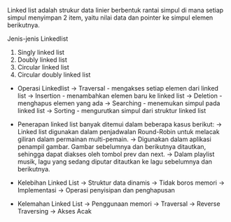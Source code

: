 Linked list adalah strukur data linier berbentuk rantai simpul di mana setiap simpul menyimpan 2 item, yaitu nilai data dan pointer ke simpul elemen berikutnya. 

Jenis-jenis Linkedlist
1. Singly linked list
2. Doubly linked list
3. Circular linked list
4. Circular doubly linked list

* Operasi Linkedlist
-> Traversal - mengakses setiap elemen dari linked list
-> Insertion - menambahkan elemen baru ke linked list
-> Deletion - menghapus elemen yang ada
-> Searching - menemukan simpul pada linked list
-> Sorting - mengurutkan simpul dari struktur linked list

* Penerapan linked list banyak ditemui dalam beberapa kasus berikut:
-> Linked list digunakan dalam penjadwalan Round-Robin untuk melacak giliran dalam permainan multi-pemain.
-> Digunakan dalam aplikasi penampil gambar. Gambar sebelumnya dan berikutnya ditautkan, sehingga dapat diakses oleh tombol prev dan next.
-> Dalam playlist musik, lagu yang sedang diputar ditautkan ke lagu sebelumnya dan berikutnya.

* Kelebihan Linked List
-> Struktur data dinamis
-> Tidak boros memori
-> Implementasi
-> Operasi penyisipan dan penghapusan

* Kelemahan Linked List
-> Penggunaan memori
-> Traversal
-> Reverse Traversing
-> Akses Acak

